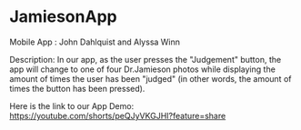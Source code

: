 # JamiesonApp
Mobile App : John Dahlquist and Alyssa Winn

Description:
In our app, as the user presses the "Judgement" button, the app will change to one of four Dr.Jamieson photos while displaying the amount of times the user has been "judged" (in other words, the amount of times the button has been pressed). 

Here is the link to our App Demo: https://youtube.com/shorts/peQJyVKGJHI?feature=share
